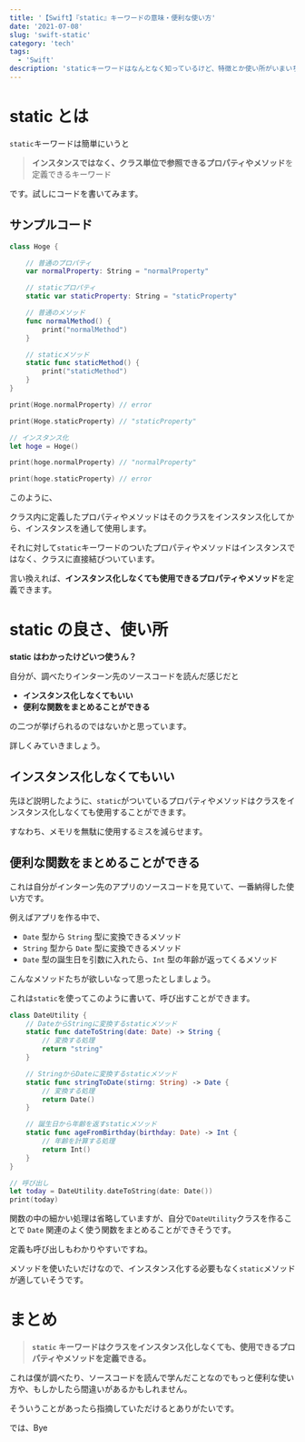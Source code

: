 ```yaml
---
title: '【Swift】『static』キーワードの意味・便利な使い方'
date: '2021-07-08'
slug: 'swift-static'
category: 'tech'
tags:
  - 'Swift'
description: 'staticキーワードはなんとなく知っているけど、特徴とか使い所がいまいちわからない人は少なくないのではないでしょうか。この記事では、自分が実際にインターン先のソースコードで「なるほど」と思った使われ方を紹介します。'
---
```


# static とは

`static`キーワードは簡単にいうと

> **インスタンスではなく、クラス単位で参照できるプロパティやメソッド**を定義できるキーワード

です。試しにコードを書いてみます。

## サンプルコード

```swift:sample.swift
class Hoge {

    // 普通のプロパティ
    var normalProperty: String = "normalProperty"

    // staticプロパティ
    static var staticProperty: String = "staticProperty"

    // 普通のメソッド
    func normalMethod() {
        print("normalMethod")
    }

    // staticメソッド
    static func staticMethod() {
        print("staticMethod")
    }
}

print(Hoge.normalProperty) // error

print(Hoge.staticProperty) // "staticProperty"

// インスタンス化
let hoge = Hoge()

print(hoge.normalProperty) // "normalProperty"

print(hoge.staticProperty) // error
```

このように、

クラス内に定義したプロパティやメソッドはそのクラスをインスタンス化してから、インスタンスを通して使用します。

それに対して`static`キーワードのついたプロパティやメソッドはインスタンスではなく、クラスに直接結びついています。

言い換えれば、**インスタンス化しなくても使用できるプロパティやメソッド**を定義できます。

# static の良さ、使い所

**static はわかったけどいつ使うん？**

自分が、調べたりインターン先のソースコードを読んだ感じだと

- **インスタンス化しなくてもいい**
- **便利な関数をまとめることができる**

の二つが挙げられるのではないかと思っています。

詳しくみていきましょう。

## インスタンス化しなくてもいい

先ほど説明したように、`static`がついているプロパティやメソッドはクラスをインスタンス化しなくても使用することができます。

すなわち、メモリを無駄に使用するミスを減らせます。

## 便利な関数をまとめることができる

これは自分がインターン先のアプリのソースコードを見ていて、一番納得した使い方です。

例えばアプリを作る中で、

- `Date` 型から `String` 型に変換できるメソッド
- `String` 型から `Date` 型に変換できるメソッド
- `Date` 型の誕生日を引数に入れたら、`Int` 型の年齢が返ってくるメソッド

こんなメソッドたちが欲しいなって思ったとしましょう。

これは`static`を使ってこのように書いて、呼び出すことができます。

```swift:sample.swift
class DateUtility {
    // DateからStringに変換するstaticメソッド
    static func dateToString(date: Date) -> String {
        // 変換する処理
        return "string"
    }

    // StringからDateに変換するstaticメソッド
    static func stringToDate(stirng: String) -> Date {
        // 変換する処理
        return Date()
    }

    // 誕生日から年齢を返すstaticメソッド
    static func ageFromBirthday(birthday: Date) -> Int {
        // 年齢を計算する処理
        return Int()
    }
}

// 呼び出し
let today = DateUtility.dateToString(date: Date())
print(today)
```

関数の中の細かい処理は省略していますが、自分で`DateUtility`クラスを作ることで `Date` 関連のよく使う関数をまとめることができそうです。

定義も呼び出しもわかりやすいですね。

メソッドを使いたいだけなので、インスタンス化する必要もなく`static`メソッドが適していそうです。

# まとめ

> **`static` キーワードはクラスをインスタンス化しなくても、使用できるプロパティやメソッドを定義できる。**

これは僕が調べたり、ソースコードを読んで学んだことなのでもっと便利な使い方や、もしかしたら間違いがあるかもしれません。

そういうことがあったら指摘していただけるとありがたいです。

では、Bye
